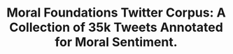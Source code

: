 ---
name: moral_foundations_twitter_corpus
title: "Moral Foundations Twitter Corpus: A Collection of 35k Tweets Annotated for Moral Sentiment."
authors: 
- Joe Hoover
- Gwenyth Portillo-Wightman 
- Leigh Yeh 
- Shreya Havaldar 
- Aida Mostafazadeh Davani 
- Ying Lin 
- Brendan Kennedy
year: ""
osf: https://osf.io/k5n7y/
layout: paper
tasks:
- moral_sentiment_analysis
---